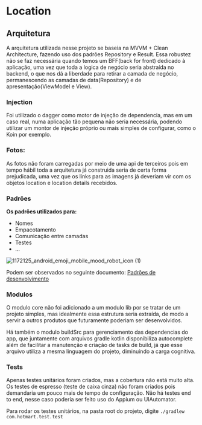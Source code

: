 # Location

## Arquitetura

A arquitetura utilizada nesse projeto se baseia na MVVM + Clean Architecture, fazendo uso dos
padrões Repository e Result. Essa robustez não se faz necessária quando temos um BFF(back for front)
dedicado à aplicação, uma vez que toda a logica de negócio seria abstraída no backend, o que nos dá
a liberdade para retirar a camada de negócio, permanescendo as camadas de data(Repository) e de
apresentação(ViewModel e View).

### Injection

Foi utilizado o dagger como motor de injeção de dependencia, mas em um caso real, numa aplicação tão
pequena não seria necessária, podendo utilizar um montor de injeção próprio ou mais simples de
configurar, como o Koin por exemplo.

### Fotos:

As fotos não foram carregadas por meio de uma api de terceiros pois em tempo hábil toda a
arquitetura já construida seria de certa forma prejudicada, uma vez que os links para as imagens já
deveriam vir com os objetos location e location details recebidos.

### Padrões

**Os padrões utilizados para:**

- Nomes
- Empacotamento
- Comunicação entre camadas
- Testes
- ...

![1172125_android_emoji_mobile_mood_robot_icon (1)](https://github.com/justbiped/uaisplit/assets/13192434/93fa5469-eac2-4f54-8f86-f511257b876b)

Podem ser observados no seguinte
documento: [Padrões de desenvolvimento](https://hackmd.io/@roubertedgar/r1-oUxLu8)

### Modulos

O modulo core não foi adicionado a um modulo lib por se tratar de um projeto simples, mas idealmente
essa estrutura seria extraída, de modo a servir a outros produtos que futuramente poderiam ser
desenvolvidos.

Há também o modulo buildSrc para gerenciamento das dependencias do app, que juntamente com arquivos
gradle kotlin disponibiliza autocomplete além de facilitar a manutenção e criação de tasks de build,
já que esse arquivo utiliza a mesma linguagem do projeto, diminuíndo a carga cognitiva.

### Tests

Apenas testes unitários foram criados, mas a cobertura não está muito alta.
Os testes de espresso (teste de caixa cinza) não foram criados pois demandaria um pouco mais de
tempo de configuração.
Não há testes end to end, nesse caso poderia ser feito uso do Appium ou UIAutomator.

Para rodar os testes unitários, na pasta root do projeto, digite `./gradlew com.hotmart.test.test`
